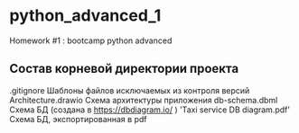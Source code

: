 # python_advanced_1
Homework #1 : bootcamp python advanced

## Состав корневой директории проекта

.gitignore Шаблоны файлов исключаемых из контроля версий
Architecture.drawio Схема архитектуры приложения
db-schema.dbml Схема БД (создана в https://dbdiagram.io/ )
'Taxi service DB diagram.pdf' Схема БД, экспортированная в pdf

